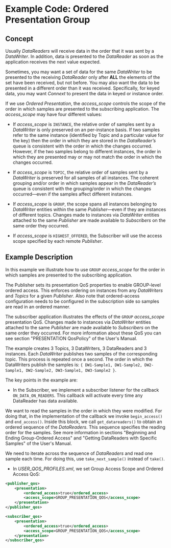 # Example Code: Ordered Presentation Group

## Concept
Usually *DataReaders* will receive data in the order that it was sent by a
*DataWriter*. In addition, data is presented to the *DataReader* as soon as the
application receives the next value expected.

Sometimes, you may want a set of data for the same *DataWriter* to be presented
to the receiving *DataReader* only after **ALL** the elements of the set have
been received, but not before. You may also want the data to be presented in a
different order than it was received. Specifically, for keyed data, you may want
*Connext* to present the data in keyed or instance order.

If we use *Ordered Presentation*, the *access_scope* controls the scope of the
order in which samples are presented to the subscribing application. The
*access_scope* may have four different values:

- If *access_scope* is `INSTANCE`, the relative order of samples sent by a
  *DataWriter* is only preserved on an per-instance basis. If two samples
  refer to the same instance (identified by Topic and a particular value for
  the key) then the order in which they are stored in the *DataReader’s* queue
  is consistent with the order in which the changes occurred. However, if the
  two samples belong to different instances, the order in which they are
  presented may or may not match the order in which the changes occurred.

- If *access_scope* is `TOPIC`, the relative order of samples sent by a
  *DataWriter* is preserved for all samples of all instances. The coherent
  grouping and/or order in which samples appear in the *DataReader’s* queue is
  consistent with the grouping/order in which the changes occurred—even if
  the samples affect different instances.

- If *access_scope* is `GROUP`, the scope spans all instances belonging to
  *DataWriter* entities within the same *Publisher*—even if they are instances
  of different topics. Changes made to instances via *DataWriter* entities
  attached to the same *Publisher* are made available to *Subscribers* on the
  same order they occurred.

- If *access_scope* is `HIGHEST_OFFERED`, the Subscriber will use the access
  scope specified by each remote *Publisher*.

## Example Description
In this example we illustrate how to use `GROUP` *access_scope* for the order in
which samples are presented to the subscribing application.

The Publisher sets its presentation QoS properties to enable GROUP-level
ordered access. This enforces ordering on instances from any *DataWriters* and
*Topics* for a given *Publisher*. Also note that ordered-access configuration
needs to be configured in the subscription side so samples are read in an
ordered manner.

The subscriber application illustrates the effects of the `GROUP` *access_scope*
presentation QoS. Changes made to instances via *DataWriter* entities attached
to the same *Publisher* are made available to *Subscribers* on the same order
they occurred. For more information about these QoS you can see section
"PRESENTATION QosPolicy" of the User's Manual.

The example creates 3 Topics, 3 DataWriters, 3 DataReaders and 3 instances.
Each *DataWriter* publishes two samples of the corresponding topic. This process
is repeated once a second. The order in which the DataWriters publish the
samples is: `{ DW1-Sample1, DW1-Sample2, DW2-Sample1, DW2-Sample2, DW3-Sample1,
DW3-Sample2 }`.

The key points in the example are:

- In the Subscriber, we implement a subscriber listener for the callback
`ON_DATA_ON_READERS`. This callback will activate every time any DataReader has
data available.

We want to read the samples in the order in which they were modified. For doing
that, in the implementation of the callback we invoke `begin_access()` and
`end_access()`. Inside this block, we call `get_datareaders()` to obtain an
ordered sequence of the *DataReaders*. This sequence specifies the reading order
for the samples. See more information in sections "Beginning and Ending
Group-Ordered Access" and "Getting DataReaders with Specific Samples" of
the User's Manual.

We need to iterate across the sequence of *DataReaders* and read one sample each
time. For doing this, use `take_next_sample()` instead of `take()`.

- In *USER_QOS_PROFILES.xml*, we set Group Access Scope and Ordered Access QoS:

```xml
<publisher_qos>
    <presentation>
        <ordered_access>true</ordered_access>
        <access_scope>GROUP_PRESENTATION_QOS</access_scope>
    </presentation>
</publisher_qos>

<subscriber_qos>
    <presentation>
        <ordered_access>true</ordered_access>
        <access_scope>GROUP_PRESENTATION_QOS</access_scope>
    </presentation>
</subscriber_qos>
```
